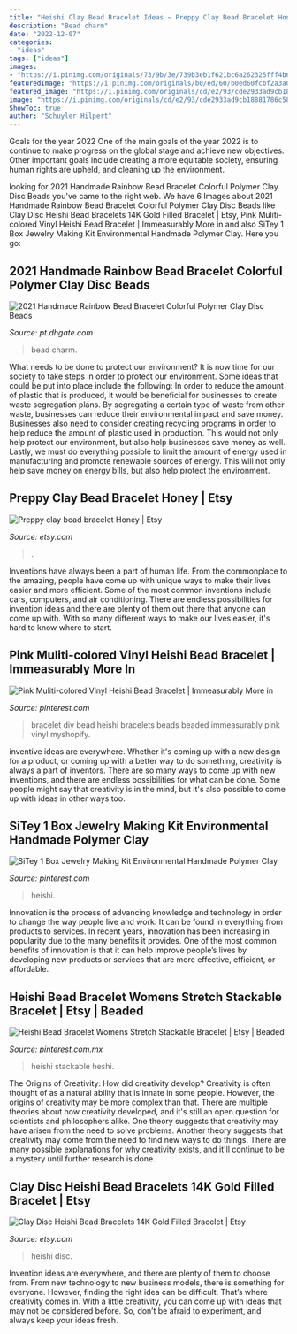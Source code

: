 ```yaml
---
title: "Heishi Clay Bead Bracelet Ideas ~ Preppy Clay Bead Bracelet Honey"
description: "Bead charm"
date: "2022-12-07"
categories:
- "ideas"
tags: ["ideas"]
images:
- "https://i.pinimg.com/originals/73/9b/3e/739b3eb1f621bc6a262325fff4b6f5f5.jpg"
featuredImage: "https://i.pinimg.com/originals/b0/ed/60/b0ed60fcbf2a3a08337346163d56db32.jpg"
featured_image: "https://i.pinimg.com/originals/cd/e2/93/cde2933ad9cb18881786c58f52ba0a39.jpg"
image: "https://i.pinimg.com/originals/cd/e2/93/cde2933ad9cb18881786c58f52ba0a39.jpg"
ShowToc: true
author: "Schuyler Hilpert"
---
```



Goals for the year 2022
One of the main goals of the year 2022 is to continue to make progress on the global stage and achieve new objectives. Other important goals include creating a more equitable society, ensuring human rights are upheld, and cleaning up the environment.

	

		
looking for 2021 Handmade Rainbow Bead Bracelet Colorful Polymer Clay Disc Beads you've came to the right web. We have 6 Images about 2021 Handmade Rainbow Bead Bracelet Colorful Polymer Clay Disc Beads like Clay Disc Heishi Bead Bracelets 14K Gold Filled Bracelet | Etsy, Pink Muliti-colored Vinyl Heishi Bead Bracelet | Immeasurably More in and also SiTey 1 Box Jewelry Making Kit Environmental Handmade Polymer Clay. Here you go:
		
    
## 2021 Handmade Rainbow Bead Bracelet Colorful Polymer Clay Disc Beads

<img loading=lazy src="https://image.dhgate.com/0x0/f2/albu/g11/M00/ED/D7/rBNaFl8RGO6ANl9DAAH_-_YjjMs259.jpg" onerror="this.onerror=null;this.src='https://tse3.mm.bing.net/th?id=OIP.7H16hZirlJsyQWIS3f1qAgHaHa&amp;pid=15.1';" alt="2021 Handmade Rainbow Bead Bracelet Colorful Polymer Clay Disc Beads">

_Source: pt.dhgate.com_

>bead charm. 

	

What needs to be done to protect our environment?
It is now time for our society to take steps in order to protect our environment. Some ideas that could be put into place include the following:
In order to reduce the amount of plastic that is produced, it would be beneficial for businesses to create waste segregation plans. By segregating a certain type of waste from other waste, businesses can reduce their environmental impact and save money. Businesses also need to consider creating recycling programs in order to help reduce the amount of plastic used in production. This would not only help protect our environment, but also help businesses save money as well. Lastly, we must do everything possible to limit the amount of energy used in manufacturing and promote renewable sources of energy. This will not only help save money on energy bills, but also help protect the environment.

    
## Preppy Clay Bead Bracelet Honey | Etsy

<img loading=lazy src="https://i.etsystatic.com/31494927/r/il/9009c2/3267189386/il_fullxfull.3267189386_6wdk.jpg" onerror="this.onerror=null;this.src='https://tse2.mm.bing.net/th?id=OIP.uOkjJxjNl7NsWpFd1MXkgwHaJ4&amp;pid=15.1';" alt="Preppy clay bead bracelet Honey | Etsy">

_Source: etsy.com_

>. 

	

Inventions have always been a part of human life. From the commonplace to the amazing, people have come up with unique ways to make their lives easier and more efficient. Some of the most common inventions include cars, computers, and air conditioning. There are endless possibilities for invention ideas and there are plenty of them out there that anyone can come up with. With so many different ways to make our lives easier, it's hard to know where to start.

    
## Pink Muliti-colored Vinyl Heishi Bead Bracelet | Immeasurably More In

<img loading=lazy src="https://i.pinimg.com/originals/73/9b/3e/739b3eb1f621bc6a262325fff4b6f5f5.jpg" onerror="this.onerror=null;this.src='https://tse2.mm.bing.net/th?id=OIP.9hRWC8G7eQSUcZHcXUeGLgHaHa&amp;pid=15.1';" alt="Pink Muliti-colored Vinyl Heishi Bead Bracelet | Immeasurably More in">

_Source: pinterest.com_

>bracelet diy bead heishi bracelets beads beaded immeasurably pink vinyl myshopify. 

	

inventive ideas are everywhere. Whether it's coming up with a new design for a product, or coming up with a better way to do something, creativity is always a part of inventors. There are so many ways to come up with new inventions, and there are endless possibilities for what can be done. Some people might say that creativity is in the mind, but it's also possible to come up with ideas in other ways too.

    
## SiTey 1 Box Jewelry Making Kit Environmental Handmade Polymer Clay

<img loading=lazy src="https://i.pinimg.com/originals/b0/ed/60/b0ed60fcbf2a3a08337346163d56db32.jpg" onerror="this.onerror=null;this.src='https://tse2.mm.bing.net/th?id=OIP.oStavD_L0simS1nwOYWfMgHaHa&amp;pid=15.1';" alt="SiTey 1 Box Jewelry Making Kit Environmental Handmade Polymer Clay">

_Source: pinterest.com_

>heishi. 

	

Innovation is the process of advancing knowledge and technology in order to change the way people live and work. It can be found in everything from products to services. In recent years, innovation has been increasing in popularity due to the many benefits it provides. One of the most common benefits of innovation is that it can help improve people’s lives by developing new products or services that are more effective, efficient, or affordable.

    
## Heishi Bead Bracelet Womens Stretch Stackable Bracelet | Etsy | Beaded

<img loading=lazy src="https://i.pinimg.com/originals/cd/e2/93/cde2933ad9cb18881786c58f52ba0a39.jpg" onerror="this.onerror=null;this.src='https://tse4.mm.bing.net/th?id=OIP.fSypIuJV2LXjEJp7kqQNVAHaJ4&amp;pid=15.1';" alt="Heishi Bead Bracelet Womens Stretch Stackable Bracelet | Etsy | Beaded">

_Source: pinterest.com.mx_

>heishi stackable heshi. 

	

The Origins of Creativity: How did creativity develop?
Creativity is often thought of as a natural ability that is innate in some people. However, the origins of creativity may be more complex than that. There are multiple theories about how creativity developed, and it's still an open question for scientists and philosophers alike. One theory suggests that creativity may have arisen from the need to solve problems. Another theory suggests that creativity may come from the need to find new ways to do things. There are many possible explanations for why creativity exists, and it'll continue to be a mystery until further research is done.

    
## Clay Disc Heishi Bead Bracelets 14K Gold Filled Bracelet | Etsy

<img loading=lazy src="https://i.etsystatic.com/19323270/r/il/d9d59a/2600105531/il_1140xN.2600105531_lru1.jpg" onerror="this.onerror=null;this.src='https://tse2.mm.bing.net/th?id=OIP.kBj6Aj0bAUB-uHO4CSIaCwHaJ4&amp;pid=15.1';" alt="Clay Disc Heishi Bead Bracelets 14K Gold Filled Bracelet | Etsy">

_Source: etsy.com_

>heishi disc. 

	

Invention ideas are everywhere, and there are plenty of them to choose from. From new technology to new business models, there is something for everyone. However, finding the right idea can be difficult. That’s where creativity comes in. With a little creativity, you can come up with ideas that may not be considered before. So, don’t be afraid to experiment, and always keep your ideas fresh.


